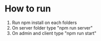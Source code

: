 # How to run
1. Run npm install on each folders
2. On server folder type "npm run server"
3. On admin and client type "npm run start"
